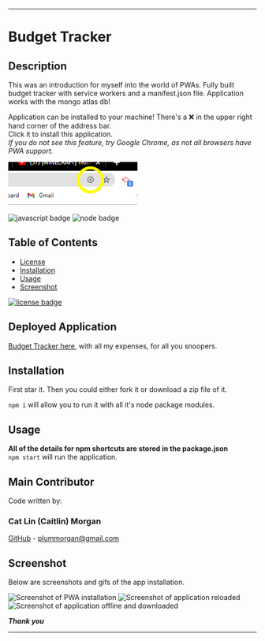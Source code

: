
___
# Budget Tracker

## Description

This was an introduction for myself into the world of PWAs. Fully built budget tracker with service workers and a manifest.json file. Application works with the mongo atlas db!

Application can be installed to your machine! There's a :x: in the upper right hand corner of the address bar.<br/>
Click it to install this application.<br/>
 _If you do not see this feature, try Google Chrome, as not all browsers have PWA support._

 <img src="./PWAplusscreenshot.png" />


![javascript badge](https://img.shields.io/badge/We%20Stan-Javascript-brightgreen)
![node badge](https://img.shields.io/badge/Node-Over%20Here-blueviolet)

## Table of Contents 

* [License](#license)
* [Installation](#installation)
* [Usage](#usage)
* [Screenshot](#screenshot)


[![license badge](https://img.shields.io/static/v1?label=license&message=MIT&color=important)](https://opensource.org/licenses/MIT)
<!-- this has clickability and will go to the legalese -->

## Deployed Application
[Budget Tracker here](https://dry-plains-21875.herokuapp.com/), with all my expenses, for all you snoopers.

## Installation 

First star it. 
Then you could either fork it or download a zip file of it.

```npm i``` will allow you to run it with all it's node package modules.

## Usage

**All of the details for npm shortcuts are stored in the package.json**<br/>
```npm start``` will run the application.

## Main Contributor

Code written by:

### Cat Lin (Caitlin) Morgan 

[GitHub](https://github.com/cat-lin-morgan/) - plummorgan@gmail.com

## Screenshot 

Below are screenshots and gifs of the app installation.

<img src='./installing.gif' alt='Screenshot of PWA installation' /> 
<img src='./reloadedapplication.gif' alt='Screenshot of application reloaded' /> 


<img src='./offlinescreenshot.png' alt='Screenshot of application offline and downloaded' />



___Thank you___

___
